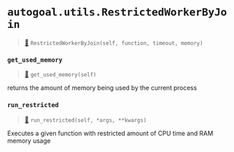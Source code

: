 # `autogoal.utils.RestrictedWorkerByJoin`

> [📝](https://github.com/autogal/autogoal/blob/main/autogoal/utils/_process.py#L82)
> `RestrictedWorkerByJoin(self, function, timeout, memory)`

### `get_used_memory`

> [📝](https://github.com/autogoal/autogoal/blob/main/autogoal/utils/_process.py#L67)
> `get_used_memory(self)`

returns the amount of memory being used by the current process
### `run_restricted`

> [📝](https://github.com/autogoal/autogoal/blob/main/autogoal/utils/_process.py#L102)
> `run_restricted(self, *args, **kwargs)`

Executes a given function with restricted amount of
CPU time and RAM memory usage
